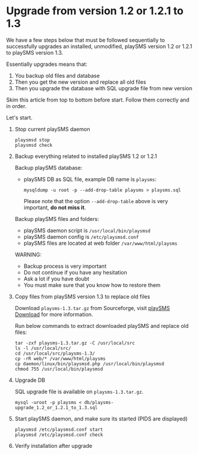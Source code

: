 # Upgrade from version 1.2 or 1.2.1 to 1.3

We have a few steps below that must be followed sequentially to successfully upgrades an installed, 
unmodified, playSMS version 1.2 or 1.2.1 to playSMS version 1.3.

Essentially upgrades means that:

1. You backup old files and database
2. Then you get the new version and replace all old files
3. Then you upgrade the database with SQL upgrade file from new version

Skim this article from top to bottom before start. Follow them correctly and in order.

Let's start.

1.  Stop current playSMS daemon

    ```
    playsmsd stop
    playsmsd check
    ```

2.  Backup everything related to installed playSMS 1.2 or 1.2.1

    Backup playSMS database:
    - playSMS DB as SQL file, example DB name is `playsms`:
    
      ```
      mysqldump -u root -p --add-drop-table playsms > playsms.sql
      ```
      
      Please note that the option `--add-drop-table` above is very important, **do not miss it**.
    
    Backup playSMS files and folders:
    
    - playSMS daemon script is `/usr/local/bin/playsmsd`
    - playSMS daemon config is `/etc/playsmsd.conf`
    - playSMS files are located at web folder `/var/www/html/playsms`
    
    WARNING:
    
    - Backup process is very important
    - Do not continue if you have any hesitation
    - Ask a lot if you have doubt
    - You must make sure that you know how to restore them

3.  Copy files from playSMS version 1.3 to replace old files

    Download `playsms-1.3.tar.gz` from Sourceforge, visit [playSMS Download](http://playsms.org/download) for more information.
    
    Run below commands to extract downloaded playSMS and replace old files:

    ```
    tar -zxf playsms-1.3.tar.gz -C /usr/local/src
    ls -l /usr/local/src/
    cd /usr/local/src/playsms-1.3/
    cp -rR web/* /var/www/html/playsms
    cp daemon/linux/bin/playsmsd.php /usr/local/bin/playsmsd
    chmod 755 /usr/local/bin/playsmsd
    ```

6.  Upgrade DB

    SQL upgrade file is available on `playsms-1.3.tar.gz`.

    ```
    mysql -uroot -p playsms < db/playsms-upgrade_1.2_or_1.2.1_to_1.3.sql
    ```

7.  Start playSMS daemon, and make sure its started (PIDS are displayed)

    ```
    playsmsd /etc/playsmsd.conf start
    playsmsd /etc/playsmsd.conf check
    ```

8.  Verify installation after upgrade
